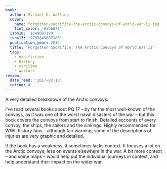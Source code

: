 ```yaml
---
book:
  author: Michael G. Walling
  cover:
    name: forgotten-sacrifice-the-arctic-convoys-of-world-war-ii.jpg
    tint_color: '#5b6d7f'
  isbn10: '1849087180'
  isbn13: '9781849087186'
  publication_year: 2012
  title: 'Forgotten Sacrifice: The Arctic Convoys of World War II'
  tags:
    - non-fiction
    - history
    - maritime
    - warfare
review:
  date_read: '2017-02-13'
  rating: 4
---
```


A very detailed breakdown of the Arctic convoys.

I’ve read several books about PQ 17 – by far the most well-known of the convoys, as it was one of the worst naval disasters of the war – but this book covers the convoys from start to finish. Detailed accounts of every convoy, the ships, the sailors and the sinkings. Highly recommended for WWII history fans – although fair warning, some of the descriptions of injuries are very graphic and detailed.

If the book has a weakness, it sometimes lacks context. It focuses a lot on the Arctic convoys, less on events elsewhere in the war. A bit more context – and some maps – would help put the individual journeys in context, and help understand their impact on the wider war.
